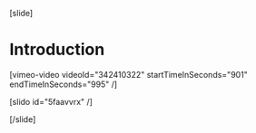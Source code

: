 [slide]
# Introduction

[vimeo-video videoId="342410322" startTimeInSeconds="901" endTimeInSeconds="995" /]

[slido id="5faavvrx" /]

[/slide]